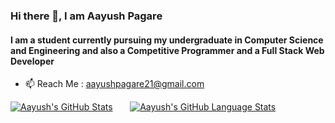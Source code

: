### Hi there 👋, I am Aayush Pagare
#### I am a student currently pursuing my undergraduate in Computer Science and Engineering and also a Competitive Programmer and a Full Stack Web Developer
- 📫 Reach Me : aayushpagare21@gmail.com 
&nbsp; 
&nbsp; 

 [![Aayush's GitHub Stats](https://github-readme-stats.vercel.app/api/?username=aayushpagare21-compcoder&count_private=true&theme=tokyonight&showicons=true)]() &nbsp; &nbsp; &nbsp;
[![Aayush's GitHub Language Stats](https://github-readme-stats.vercel.app/api/top-langs/?username=aayushpagare21-compcoder&langs_count=5&theme=tokyonight)]()




